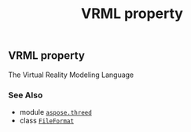 ﻿---
title: VRML property
second_title: Aspose.3D for Python via .NET API References
description: 
type: docs
weight: 520
url: /aspose.threed/fileformat/vrml/
is_root: false
---

## VRML property


The Virtual Reality Modeling Language

### See Also
* module [`aspose.threed`](../../)
* class [`FileFormat`](/3d/python-net/aspose.threed/fileformat)
